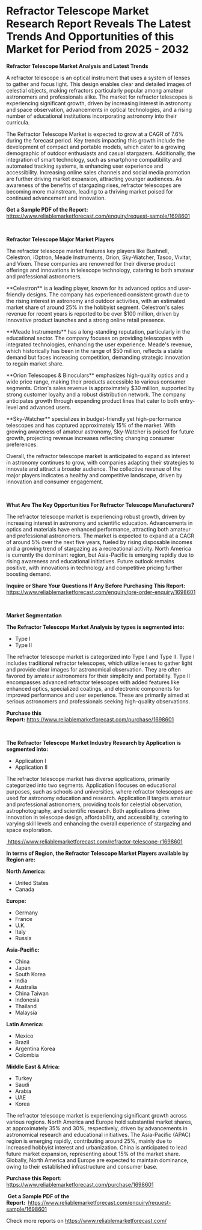 <p><h1>Refractor Telescope Market Research Report Reveals The Latest Trends And Opportunities of this Market for Period from 2025 - 2032</h1></p><p><strong>Refractor Telescope Market Analysis and Latest Trends</strong></p>
<p><p>A refractor telescope is an optical instrument that uses a system of lenses to gather and focus light. This design enables clear and detailed images of celestial objects, making refractors particularly popular among amateur astronomers and professionals alike. The market for refractor telescopes is experiencing significant growth, driven by increasing interest in astronomy and space observation, advancements in optical technologies, and a rising number of educational institutions incorporating astronomy into their curricula.</p><p>The Refractor Telescope Market is expected to grow at a CAGR of 7.6% during the forecast period. Key trends impacting this growth include the development of compact and portable models, which cater to a growing demographic of outdoor enthusiasts and casual stargazers. Additionally, the integration of smart technology, such as smartphone compatibility and automated tracking systems, is enhancing user experience and accessibility. Increasing online sales channels and social media promotion are further driving market expansion, attracting younger audiences. As awareness of the benefits of stargazing rises, refractor telescopes are becoming more mainstream, leading to a thriving market poised for continued advancement and innovation.</p></p>
<p><strong>Get a Sample PDF of the Report:&nbsp;</strong> <a href="https://www.reliablemarketforecast.com/enquiry/request-sample/1698601?utm_campaign=2723&utm_medium=2&utm_source=Github&utm_content=ia&utm_term=30032025&utm_id=refractor-telescope">https://www.reliablemarketforecast.com/enquiry/request-sample/1698601</a></p>
<p>&nbsp;</p>
<p><strong>Refractor Telescope Major Market Players</strong></p>
<p><p>The refractor telescope market features key players like Bushnell, Celestron, iOptron, Meade Instruments, Orion, Sky-Watcher, Tasco, Vivitar, and Vixen. These companies are renowned for their diverse product offerings and innovations in telescope technology, catering to both amateur and professional astronomers.</p><p>**Celestron** is a leading player, known for its advanced optics and user-friendly designs. The company has experienced consistent growth due to the rising interest in astronomy and outdoor activities, with an estimated market share of around 25% in the hobbyist segment. Celestron's sales revenue for recent years is reported to be over $100 million, driven by innovative product launches and a strong online retail presence.</p><p>**Meade Instruments** has a long-standing reputation, particularly in the educational sector. The company focuses on providing telescopes with integrated technologies, enhancing the user experience. Meade's revenue, which historically has been in the range of $50 million, reflects a stable demand but faces increasing competition, demanding strategic innovation to regain market share.</p><p>**Orion Telescopes & Binoculars** emphasizes high-quality optics and a wide price range, making their products accessible to various consumer segments. Orion's sales revenue is approximately $30 million, supported by strong customer loyalty and a robust distribution network. The company anticipates growth through expanding product lines that cater to both entry-level and advanced users.</p><p>**Sky-Watcher** specializes in budget-friendly yet high-performance telescopes and has captured approximately 15% of the market. With growing awareness of amateur astronomy, Sky-Watcher is poised for future growth, projecting revenue increases reflecting changing consumer preferences.</p><p>Overall, the refractor telescope market is anticipated to expand as interest in astronomy continues to grow, with companies adapting their strategies to innovate and attract a broader audience. The collective revenue of the major players indicates a healthy and competitive landscape, driven by innovation and consumer engagement.</p></p>
<p>&nbsp;</p>
<p><strong>What Are The Key Opportunities For Refractor Telescope Manufacturers?</strong></p>
<p><p>The refractor telescope market is experiencing robust growth, driven by increasing interest in astronomy and scientific education. Advancements in optics and materials have enhanced performance, attracting both amateur and professional astronomers. The market is expected to expand at a CAGR of around 5% over the next five years, fueled by rising disposable incomes and a growing trend of stargazing as a recreational activity. North America is currently the dominant region, but Asia-Pacific is emerging rapidly due to rising awareness and educational initiatives. Future outlook remains positive, with innovations in technology and competitive pricing further boosting demand.</p></p>
<p><strong>Inquire or Share Your Questions If Any Before Purchasing This Report:</strong> <a href="https://www.reliablemarketforecast.com/enquiry/pre-order-enquiry/1698601?utm_campaign=2723&utm_medium=2&utm_source=Github&utm_content=ia&utm_term=30032025&utm_id=refractor-telescope">https://www.reliablemarketforecast.com/enquiry/pre-order-enquiry/1698601</a></p>
<p>&nbsp;</p>
<p><strong>Market Segmentation</strong></p>
<p><strong>The Refractor Telescope Market Analysis by types is segmented into:</strong></p>
<p><ul><li>Type I</li><li>Type II</li></ul></p>
<p><p>The refractor telescope market is categorized into Type I and Type II. Type I includes traditional refractor telescopes, which utilize lenses to gather light and provide clear images for astronomical observation. They are often favored by amateur astronomers for their simplicity and portability. Type II encompasses advanced refractor telescopes with added features like enhanced optics, specialized coatings, and electronic components for improved performance and user experience. These are primarily aimed at serious astronomers and professionals seeking high-quality observations.</p></p>
<p><strong>Purchase this Report:&nbsp;</strong><a href="https://www.reliablemarketforecast.com/purchase/1698601?utm_campaign=2723&utm_medium=2&utm_source=Github&utm_content=ia&utm_term=30032025&utm_id=refractor-telescope">https://www.reliablemarketforecast.com/purchase/1698601</a></p>
<p>&nbsp;</p>
<p><strong>The Refractor Telescope Market Industry Research by Application is segmented into:</strong></p>
<p><ul><li>Application I</li><li>Application II</li></ul></p>
<p><p>The refractor telescope market has diverse applications, primarily categorized into two segments. Application I focuses on educational purposes, such as schools and universities, where refractor telescopes are used for astronomy education and research. Application II targets amateur and professional astronomers, providing tools for celestial observation, astrophotography, and scientific research. Both applications drive innovation in telescope design, affordability, and accessibility, catering to varying skill levels and enhancing the overall experience of stargazing and space exploration.</p></p>
<p><a href="https://www.reliablemarketforecast.com/refractor-telescope-r1698601?utm_campaign=2723&utm_medium=2&utm_source=Github&utm_content=ia&utm_term=30032025&utm_id=refractor-telescope">&nbsp;https://www.reliablemarketforecast.com/refractor-telescope-r1698601</a></p>
<p><strong>In terms of Region, the Refractor Telescope Market Players available by Region are:</strong></p>
<p>
    <p> <strong> North America: </strong>
        <ul>
            <li>United States</li>
            <li>Canada</li>
        </ul>
        </p> 
    <p> <strong> Europe: </strong>
        <ul>
            <li>Germany</li>
            <li>France</li>
            <li>U.K.</li>
            <li>Italy</li>
            <li>Russia</li>
        </ul>
        </p> 
    <p> <strong> Asia-Pacific: </strong>
        <ul>
            <li>China</li>
            <li>Japan</li>
            <li>South Korea</li>
            <li>India</li>
            <li>Australia</li>
            <li>China Taiwan</li>
            <li>Indonesia</li>
            <li>Thailand</li>
            <li>Malaysia</li>
        </ul>
        </p> 
    <p> <strong> Latin America: </strong>
        <ul>
            <li>Mexico</li>
            <li>Brazil</li>
            <li>Argentina Korea</li>
            <li>Colombia</li>
        </ul>
        </p> 
    <p> <strong> Middle East & Africa: </strong>
        <ul>
            <li>Turkey</li>
            <li>Saudi</li>
            <li>Arabia</li>
            <li>UAE</li>
            <li>Korea</li>
        </ul>
    </p>
    </p>
<p><p>The refractor telescope market is experiencing significant growth across various regions. North America and Europe hold substantial market shares, at approximately 35% and 30%, respectively, driven by advancements in astronomical research and educational initiatives. The Asia-Pacific (APAC) region is emerging rapidly, contributing around 25%, mainly due to increased hobbyist interest and urbanization. China is anticipated to lead future market expansion, representing about 15% of the market share. Globally, North America and Europe are expected to maintain dominance, owing to their established infrastructure and consumer base.</p></p>
<p><strong>Purchase this Report: </strong><a href="https://www.reliablemarketforecast.com/purchase/1698601?utm_campaign=2723&utm_medium=2&utm_source=Github&utm_content=ia&utm_term=30032025&utm_id=refractor-telescope">https://www.reliablemarketforecast.com/purchase/1698601</a></p>
<p>&nbsp;<strong>Get a Sample PDF of the Report:&nbsp;&nbsp;</strong><a href="https://www.reliablemarketforecast.com/enquiry/request-sample/1698601?utm_campaign=2723&utm_medium=2&utm_source=Github&utm_content=ia&utm_term=30032025&utm_id=refractor-telescope">https://www.reliablemarketforecast.com/enquiry/request-sample/1698601</a></p>
<p><strong></strong></p>
<p>Check more reports on <a href="https://www.reliablemarketforecast.com/?utm_campaign=2723&utm_medium=2&utm_source=Github&utm_content=ia&utm_term=30032025&utm_id=refractor-telescope">https://www.reliablemarketforecast.com/</a></p>